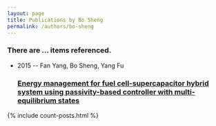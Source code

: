 ```yaml
---
layout: page
title: Publications by Bo Sheng
permalink: /authors/bo-sheng
---
```


<h3 id="number-posts">There are ... items referenced.</h3>
<ul class="post-list">
<li><span class='post-meta'>2015 -- Fan Yang, Bo Sheng, Yang Fu</span><h3><a class='post-link' href="{{ site.baseurl }}/energy-management-for-fuel-cell-supercapacitor-hybrid-system-using-passivity-based-controller-with-multi-equilibrium-states">Energy management for fuel cell-supercapacitor hybrid system using passivity-based controller with multi-equilibrium states</a></h3></li>

</ul>
{% include count-posts.html %}
